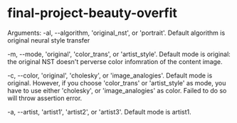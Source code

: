 # final-project-beauty-overfit

Arguments:
-al, --algorithm, 'original_nst', or 'portrait'. Default algorithm is original neural style transfer

-m, --mode, 'original', 'color_trans', or 'artist_style'. Default mode is original: the original NST doesn't perverse color infomration of the content image. 

-c, --color, 'original', 'cholesky', or 'image_analogies'. Default mode is original. However, if you choose 'color_trans' or 'artist_style' as mode, you have to use either 'cholesky', or 'image_analogies' as color. Failed to do so will throw assertion error.

-a, --artist, 'artist1', 'artist2', or 'artist3'. Default mode is artist1. 

